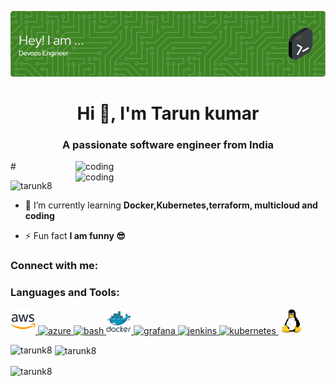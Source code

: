 ![logo](https://github.com/Tarunk8/Tarunk8-/blob/main/github-header-image.png)
<h1 align="center">Hi 👋, I'm Tarun kumar</h1>
<h3 align="center">A passionate software engineer from India</h3>

#<img align="right" alt="coding" width="400" src="https://user-images.githubusercontent.com/55389276/140866485-8fb1c876-9a8f-4d6a-98dc-08c4981eaf70.gif">
<img align="right" alt="coding" width="400" src="https://miro.medium.com/v2/resize:fit:4800/1*7qnCPIh9Bg3yB96XtrlCkg.gif">


<p align="left"> <img src="https://komarev.com/ghpvc/?username=tarunk8&label=Profile%20views&color=0e75b6&style=flat" alt="tarunk8" /> </p>

- 🌱 I’m currently learning **Docker,Kubernetes,terraform, multicloud and coding**

- ⚡ Fun fact **I am funny 😎**

<h3 align="left">Connect with me:</h3>
<p align="left">
</p>

<h3 align="left">Languages and Tools:</h3>
<p align="left"> <a href="https://aws.amazon.com" target="_blank" rel="noreferrer"> <img src="https://raw.githubusercontent.com/devicons/devicon/master/icons/amazonwebservices/amazonwebservices-original-wordmark.svg" alt="aws" width="40" height="40"/> </a> <a href="https://azure.microsoft.com/en-in/" target="_blank" rel="noreferrer"> <img src="https://www.vectorlogo.zone/logos/microsoft_azure/microsoft_azure-icon.svg" alt="azure" width="40" height="40"/> </a> <a href="https://www.gnu.org/software/bash/" target="_blank" rel="noreferrer"> <img src="https://www.vectorlogo.zone/logos/gnu_bash/gnu_bash-icon.svg" alt="bash" width="40" height="40"/> </a> <a href="https://www.docker.com/" target="_blank" rel="noreferrer"> <img src="https://raw.githubusercontent.com/devicons/devicon/master/icons/docker/docker-original-wordmark.svg" alt="docker" width="40" height="40"/> </a> <a href="https://grafana.com" target="_blank" rel="noreferrer"> <img src="https://www.vectorlogo.zone/logos/grafana/grafana-icon.svg" alt="grafana" width="40" height="40"/> </a> <a href="https://www.jenkins.io" target="_blank" rel="noreferrer"> <img src="https://www.vectorlogo.zone/logos/jenkins/jenkins-icon.svg" alt="jenkins" width="40" height="40"/> </a> <a href="https://kubernetes.io" target="_blank" rel="noreferrer"> <img src="https://www.vectorlogo.zone/logos/kubernetes/kubernetes-icon.svg" alt="kubernetes" width="40" height="40"/> </a> <a href="https://www.linux.org/" target="_blank" rel="noreferrer"> <img src="https://raw.githubusercontent.com/devicons/devicon/master/icons/linux/linux-original.svg" alt="linux" width="40" height="40"/> </a> </p>

<p><img align="left" src="https://github-readme-stats.vercel.app/api/top-langs?username=tarunk8&show_icons=true&locale=en&layout=compact" alt="tarunk8" /></p>

<p>&nbsp;<img align="center" src="https://github-readme-stats.vercel.app/api?username=tarunk8&show_icons=true&locale=en" alt="tarunk8" /></p>

<p><img align="center" src="https://github-readme-streak-stats.herokuapp.com/?user=tarunk8&" alt="tarunk8" /></p>
